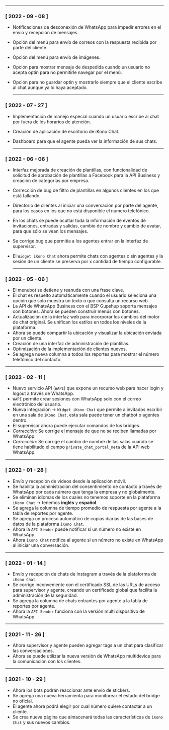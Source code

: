   ---

### **[ 2022 - 09 - 08 ]**
- Notificaciones de desconexión de WhatsApp para impedir errores en el envío y recepción de mensajes.
- Opción del menú para envío de correos con la respuesta recibida por parte del cliente.
- Opción del menú para envío de imágenes.
- Opción para mostrar mensaje de despedida cuando un usuario no acepta optin para no permitirle navegar por el menú.
- Opción para no guardar optin y mostrarlo siempre que el cliente escribe al chat aunque ya lo haya aceptado.

  ---

### **[ 2022 - 07 - 27 ]**
- Implementación de manejo especial cuando un usuario escribe al chat por fuera de los horarios de atención.
- Creación de aplicación de escritorio de iKono Chat.
- Dashboard para que el agente pueda ver la información de sus chats.

  ---

### **[ 2022 - 06 - 06 ]**
- Interfaz mejorada de creación de plantillas, con funcionalidad de solicitud de aprobación de plantillas a Facebook para la API Business y creación de categorías por empresa.
- Corrección de bug de filtro de plantillas en algunos clientes en los que está fallando.
- Directorio de clientes al iniciar una conversación por parte del agente, para los casos en los que no está disponible el número telefónico.
- En los chats se puede ocultar toda la información de eventos de invitaciones, entradas y salidas, cambio de nombre y cambio de avatar, para que sólo se vean los mensajes.
- Se corrige bug que permitia a los agentes entrar en la interfaz de supervisor.
- El `Widget iKono Chat` ahora permite chats con agentes o sin agentes y la sesión de un cliente se preserva por x cantidad de tiempo configurable.

  ---

### **[ 2022 - 05 - 06 ]**

- El menubot se detiene y reanuda con una frase clave.
- El chat es resuelto automáticamente cuando el usuario seleciona una opción que solo muestra un texto
o que consulta un recurso web.
- La API de WhatsApp Business con el BSP Gupshup soporta mensajes con botones. Ahora se pueden construir menús con botones.
- Actualización de la interfaz web para incorporar los cambios del motor de chat original. Se unifican los estilos en todos los niveles de la plataforma.
- Ahora se puede compartir la ubicación y visualizar la ubicación enviada por un cliente.
- Creación de una interfaz de administración de plantillas.
- Optimización de la implementación de clientes nuevos.
- Se agrega nueva columna a todos los reportes para mostrar el número telefónico del contacto.
 ---

### **[ 2022 - 02 - 11 ]**

- Nuevo servicio API (`WAPI`) que expone un recurso web para hacer login y logout a través de WhatsApp.
- `WAPI` permite crear sesiones con WhatsApp solo con el correo electrónico del usuario.
- Nueva integración -> `Widget iKono Chat` que permite a invitados escribir en una sala de `iKono Chat`, esta sala puede tener un chatbot o agentes dentro.
- El supervisor ahora puede ejecutar comandos de los bridges.
- *Corrección:* Se corrige el mensaje de que no se reciben llamadas por WhatsApp.
- *Corrección:* Se corrige el cambio de nombre de las salas cuando se tiene habilitado el campo `private_chat_portal_meta` de la API web WhatsApp.

 ---

### **[ 2022 - 01 - 28 ]**

- Envío y recepción de videos desde la aplicación móvil.
- Se habilita la administración del consentimiento de contacto a través de WhatsApp por cada número que tenga la empresa y no globalmente.
- Se eliminan idiomas de los cuales no tenemos soporte en la plataforma `iKono Chat` -> tenemos **inglés** y **español**.
- Se agrega la columna de tiempo promedio de respuesta por agente a la tabla de reportes por agente.
- Se agrega un proceso automático de copias diarias de las bases de datos de la plataforma `iKono Chat`.
- Ahora la `API Sender` puede notificar si un número no existe en WhatsApp.
- Ahora `iKono Chat` notifica al agente si un número no existe en WhatsApp al iniciar una conversación.

 ---

### **[ 2022 - 01 - 14 ]**

- Envío y recepción de chats de Instagram a través de la plataforma de `iKono Chat`.
- Se corrige inconveniente con el certificado SSL de las URLs de acceso para supervisor y agente, creando un certificado global que facilita la administración de la seguridad.
- Se agrega la columna de chats entrantes por agente a la tabla de reportes por agente.
- Ahora la `API Sender` funciona con la versión multi dispositivo de WhatsApp.

 ---

### **[ 2021 - 11 - 26 ]**

- Ahora supervisor y agente pueden agregar tags a un chat para clasificar las conversaciones.
- Ahora se puede utilizar la nueva versión de WhatsApp multidevice para la comunicación con los clientes.

 ---

### **[ 2021 - 10 - 29 ]**

- Ahora los bots podrán reaccionar ante envío de stickers.
- Se agrega una nueva herramienta para monitorear el estado del bridge no oficial.
- El agente ahora podrá elegir por cual número quiere contactar a un cliente.
- Se crea nueva página que almacenará todas las características de `iKono Chat` y sus nuevos cambios.

